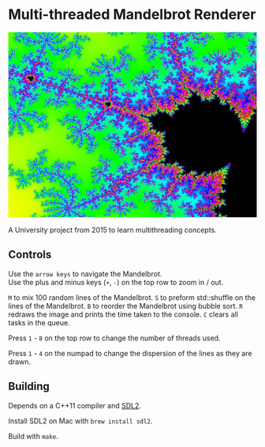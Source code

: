 # Multi-threaded Mandelbrot Renderer

![A screenshot of the Mandelbrot fractal, rendered by this program.](./img/mandel.png)

A University project from 2015 to learn multithreading concepts.

## Controls

Use the `arrow keys` to navigate the Mandelbrot.  
Use the plus and minus keys (`+`, `-`) on the top row to zoom in / out.  

`M` to mix 100 random lines of the Mandelbrot.
`S` to preform std::shuffle on the lines of the Mandelbrot.
`B` to reorder the Mandelbrot using bubble sort.
`R` redraws the image and prints the time taken to the console.
`C` clears all tasks in the queue.

Press `1` - `8` on the top row to change the number of threads used.

Press `1` - `4` on the numpad to change the dispersion of the lines as they are drawn.

## Building

Depends on a C++11 compiler and [SDL2](https://github.com/libsdl-org/SDL/releases).

Install SDL2 on Mac with `brew install sdl2`.

Build with `make`.
